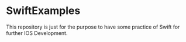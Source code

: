 # SwiftExamples
This repository is just for the purpose to have some practice of Swift for further IOS Development.

